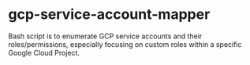 # gcp-service-account-mapper
Bash script is to enumerate GCP service accounts and their roles/permissions, especially focusing on custom roles within a specific Google Cloud Project.
